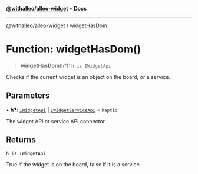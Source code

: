 [**@withalleo/alleo-widget**](../README.md) • **Docs**

***

[@withalleo/alleo-widget](../globals.md) / widgetHasDom

# Function: widgetHasDom()

> **widgetHasDom**(`h`?): `h is IWidgetApi`

Checks if the current widget is an object on the board, or a service.

## Parameters

• **h?**: [`IWidgetApi`](../interfaces/IWidgetApi.md) \| [`IWidgetServiceApi`](../interfaces/IWidgetServiceApi.md) = `haptic`

The widget API or service API connector.

## Returns

`h is IWidgetApi`

True if the widget is on the board, false if it is a service.
